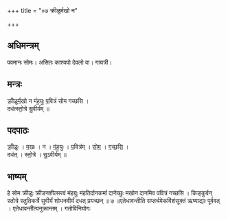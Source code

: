 +++
title = "०७ क्रीळुर्मखो न"

+++
## अधिमन्त्रम्
पवमानः सोमः। असितः काश्यपो देवलो वा। गायत्री।

## मन्त्रः
क्री॒ळुर्म॒खो न मं॑ह॒युः प॒वित्रं॑ सोम गच्छसि ।  
दध॑त्स्तो॒त्रे सु॒वीर्य॑म् ॥

## पदपाठः
क्री॒ळुः । म॒खः । न । मं॒ह॒युः । प॒वित्र॑म् । सो॒म॒ । ग॒च्छ॒सि॒ ।  
दध॑त् । स्तो॒त्रे । सु॒ऽवीर्य॑म् ॥

## भाष्यम्
हे सोम क्रीळुः क्रीडनशीलस्त्वं मंहयुः मंहतिर्दानकर्मा दानेच्छुः मखोन दानमिव पवित्रं गच्छसि । किङ्कुर्वन् स्तोत्रे स्तुतिकर्त्रे सुवीर्यं शोभनवीर्यं दधत् प्रयच्छन् ॥ ७ ॥एतेधावन्तीति सप्तर्चमेकविंशंसूक्तं ऋष्याद्याः पूर्ववत् । एतेधावन्तीत्यनुक्रान्तम् । गतोविनियोगः